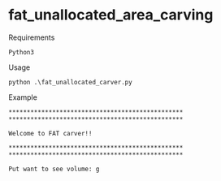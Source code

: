 # fat_unallocated_area_carving

Requirements

    Python3
    

Usage

    python .\fat_unallocated_carver.py


Example

    ************************************************
    ************************************************

    Welcome to FAT carver!!

    ************************************************
    ************************************************

    Put want to see volume: g
